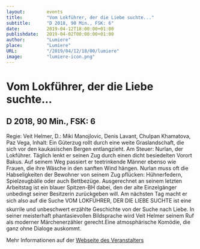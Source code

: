 ```yaml
---
layout:        events
title:         "Vom Lokführer, der die Liebe suchte..."
subtitle:      "D 2018, 90 Min., FSK: 6"
date:          2019-04-12T18:00:00+01:00
publishdate:   2019-04-02T00:00:00+01:00
author:        "Lumiere"
place:         "Lumiere"
URL:           "/2019/04/12/18/00/lumiere"
image:         "lumiere-icon.png"
---
```


Vom Lokführer, der die Liebe suchte...
===========

D 2018, 90 Min., FSK: 6
-----------

Regie: Veit Helmer, D.: Miki Manojlovic, Denis Lavant, Chulpan Khamatova, Paz Vega, Inhalt: Ein Güterzug rollt durch eine weite Graslandschaft, die sich vor den kaukasischen Bergen entlangzieht. Am Steuer: Nurlan, der Lokführer. Täglich  lenkt er seinen Zug durch einen dicht besiedelten Vorort Bakus. Auf seinem Weg passiert er teetrinkende Männer ebenso wie Frauen, die ihre Wäsche in den sanften Wind hängen. Nurlan muss oft die Habseligkeiten der Bewohner von seinem Zug pflücken: Hühnerfedern, Spielzeugbälle oder auch Bettbezüge.  Ausgerechnet an seinem letzten Arbeitstag ist ein blauer Spitzen-BH dabei, den der alte Einzelgänger unbedingt seiner Besitzerin zurückgeben will. Am nächsten Tag macht er sich also auf die Suche VOM LOKFÜHRER, DER DIE LIEBE SUCHTE ist eine skurrile und unbeschwert erzählte Geschichte von der Suche nach Liebe. In seiner meisterhaft phantasievollen Bildsprache wird Veit Helmer seinem Ruf als moderner Märchenerzähler gerecht.Eine atmosphärische Komödie, die ganz ohne Dialoge auskommt.

Mehr Informationen auf der [Webseite des Veranstalters](http://www.lumiere.de/19/04/lokfuehrer.htm)
